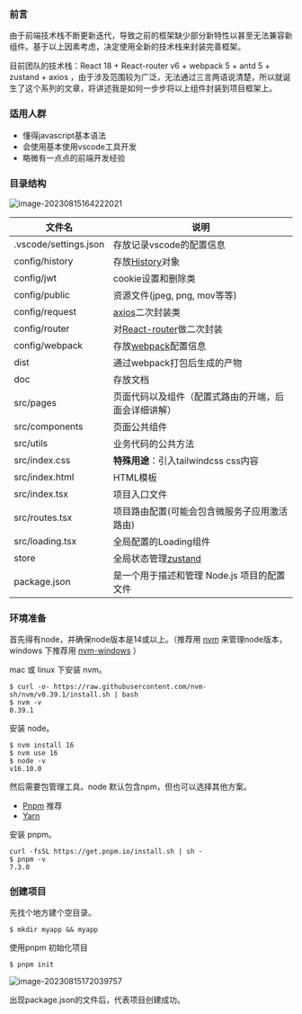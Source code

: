 ### 前言

由于前端技术栈不断更新迭代，导致之前的框架缺少部分新特性以甚至无法兼容新组件。基于以上因素考虑，决定使用全新的技术栈来封装完善框架。

目前团队的技术栈：React 18 + React-router v6 + webpack 5 + antd 5 + zustand + axios ，由于涉及范围较为广泛，无法通过三言两语说清楚，所以就诞生了这个系列的文章，将讲述我是如何一步步将以上组件封装到项目框架上。



### 适用人群

* 懂得javascript基本语法
* 会使用基本使用vscode工具开发
* 略微有一点点的前端开发经验



### 目录结构

![image-20230815164222021](https://typora.gz4399.com/typora/20238/20230815_1692088943189736000.png)

| 文件名                | 说明                                                        |
| --------------------- | ----------------------------------------------------------- |
| .vscode/settings.json | 存放记录vscode的配置信息                                    |
| config/history        | 存放[History](https://github.com/remix-run/history)对象     |
| config/jwt            | cookie设置和删除类                                          |
| config/public         | 资源文件(jpeg, png, mov等等)                                |
| config/request        | [axios](https://www.axios-http.cn/docs/intro)二次封装类     |
| config/router         | 对[React-router](https://reactrouter.com/en/main)做二次封装 |
| config/webpack        | 存放[webpack](https://webpack.js.org/)配置信息              |
| dist                  | 通过webpack打包后生成的产物                                 |
| doc                   | 存放文档                                                    |
| src/pages             | 页面代码以及组件（配置式路由的开端，后面会详细讲解）        |
| src/components        | 页面公共组件                                                |
| src/utils             | 业务代码的公共方法                                          |
| src/index.css         | **特殊用途**：引入tailwindcss css内容                       |
| src/index.html        | HTML模板                                                    |
| src/index.tsx         | 项目入口文件                                                |
| src/routes.tsx        | 项目路由配置(可能会包含微服务子应用激活路由)                |
| src/loading.tsx       | 全局配置的Loading组件                                       |
| store                 | 全局状态管理[zustand](https://github.com/pmndrs/zustand)    |
| package.json          | 是一个用于描述和管理 Node.js 项目的配置文件                 |



### 环境准备

首先得有node，并确保node版本是14或以上。（推荐用 [nvm](https://github.com/nvm-sh/nvm) 来管理node版本，windows 下推荐用 [nvm-windows](https://github.com/coreybutler/nvm-windows) ）

mac 或 linux 下安装 nvm。

```shell
$ curl -o- https://raw.githubusercontent.com/nvm-sh/nvm/v0.39.1/install.sh | bash
$ nvm -v
0.39.1
```

安装 node。

```shell
$ nvm install 16
$ nvm use 16
$ node -v
v16.10.0
```

然后需要包管理工具。node 默认包含npm，但也可以选择其他方案。

* [Pnpm](https://pnpm.io/) 推荐
* [Yarn](https://yarnpkg.com/getting-started/install)

安装 pnpm。

```shell
curl -fsSL https://get.pnpm.io/install.sh | sh -
$ pnpm -v
7.3.0
```



### 创建项目

先找个地方建个空目录。

```shell
$ mkdir myapp && myapp
```

使用pnpm 初始化项目

```shell
$ pnpm init
```

![image-20230815172039757](https://typora.gz4399.com/typora/20238/20230815_1692091240625812000.png)

出现package.json的文件后，代表项目创建成功。